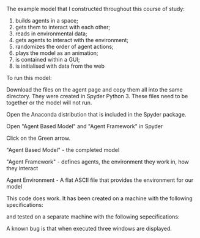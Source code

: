 The example model that I constructed throughout this course of study:

1. builds agents in a space;
2. gets them to interact with each other;
3. reads in environmental data;
4. gets agents to interact with the environment;
5. randomizes the order of agent actions;
6. plays the model as an animation;
7. is contained within a GUI;
8. is initialised with data from the web

To run this model:

Download the files on the agent page and copy them all into the same directory. They were created in Spyder Python 3. These files need to be together or the model will not run.

Open the Anaconda distribution that is included in the Spyder package.

Open "Agent Based Model" and "Agent Framework" in Spyder

Click on the Green arrow.

"Agent Based Model" - the completed model

"Agent Framework" - defines agents, the environment they work in, how they interact

Agent Environment - A flat ASCII file that provides the environment for our model




This code does work.  It has been created on a machine with the following specifications:




and tested on a separate machine with the following sepecifications:  





A known bug is that when executed three windows are displayed.










